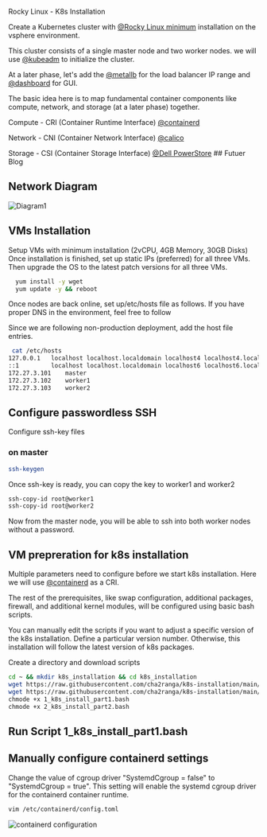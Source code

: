 
Rocky Linux - K8s Installation

Create a Kubernetes cluster with [@Rocky Linux minimum](https://rockylinux.org/download) installation on the vsphere environment. 

This cluster consists of a single master node and two worker nodes. we will use [@kubeadm](https://kubernetes.io/docs/setup/production-environment/tools/kubeadm/create-cluster-kubeadm/) to initialize the cluster. 

At a later phase, let's add the [@metallb](https://metallb.universe.tf/installation/) for the load balancer IP range and [@dashboard](https://github.com/kubernetes/dashboard) for GUI. 

The basic idea here is to map fundamental container components like compute, network, and storage (at a later phase) together. 

Compute - CRI (Container Runtime Interface) [@containerd](https://github.com/containerd/containerd)

Network - CNI (Container Network Interface) [@calico](https://github.com/projectcalico/calico)

Storage - CSI (Container Storage Interface) [@Dell PowerStore](https://github.com/dell/csi-powerstore) ## Futuer Blog




## Network Diagram

![Diagram1](https://github.com/cha2ranga/k8s-installation/blob/main/images/diagram1.jpg)


## VMs Installation 

Setup VMs with minimum installation (2vCPU, 4GB Memory, 30GB Disks)
Once installation is finished, set up static IPs (preferred) for all three VMs. 
Then upgrade the OS to the latest patch versions for all three VMs. 
```bash
  yum install -y wget
  yum update -y && reboot
```
Once nodes are back online, set up/etc/hosts file as follows. If you have proper DNS in the environment, feel free to follow 

Since we are following non-production deployment, add the host file entries. 
```bash
 cat /etc/hosts
127.0.0.1   localhost localhost.localdomain localhost4 localhost4.localdomain4
::1         localhost localhost.localdomain localhost6 localhost6.localdomain6
172.27.3.101    master
172.27.3.102    worker1
172.27.3.103    worker2
```

## Configure passwordless SSH
Configure ssh-key files
### on master 
```bash
ssh-keygen
```
Once ssh-key is ready, you can copy the key to worker1 and worker2
```bash
ssh-copy-id root@worker1
ssh-copy-id root@worker2
```
Now from the master node, you will be able to ssh into both worker nodes without a password. 




## VM prepreration for k8s installation

Multiple parameters need to configure before we start k8s installation. Here we will use [@containerd](https://github.com/containerd/containerd) as a CRI.

The rest of the prerequisites, like swap configuration, additional packages, firewall, and additional kernel modules, will be configured using basic bash scripts. 

You can manually edit the scripts if you want to adjust a specific version of the k8s installation. Define a particular version number. 
Otherwise, this installation will follow the latest version of k8s packages. 

Create a directory and download scripts

```bash
cd ~ && mkdir k8s_installation && cd k8s_installation
wget https://raw.githubusercontent.com/cha2ranga/k8s-installation/main/scripts/1_k8s_install_part1.bash
wget https://raw.githubusercontent.com/cha2ranga/k8s-installation/main/scripts/2_k8s_install_part2.bash
chmode +x 1_k8s_install_part1.bash
chmode +x 2_k8s_install_part2.bash
```

## Run Script 1_k8s_install_part1.bash

## Manually configure containerd settings
Change the value of cgroup driver "SystemdCgroup = false" to "SystemdCgroup = true". This setting will enable the systemd cgroup driver for the containerd container runtime.
```bash
vim /etc/containerd/config.toml
```
![containerd configuration](https://github.com/cha2ranga/k8s-installation/blob/main/images/containerd1.jpg)

